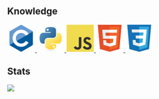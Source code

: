 <h2>Knowledge</h2>
<a href="https://github.com/dav-med">
 <img src="https://github.com/devicons/devicon/blob/master/icons/c/c-original.svg" width="64" height="64"/>
 <img src="https://github.com/devicons/devicon/blob/master/icons/python/python-original.svg" width="64" height="64"/>
 <img src="https://github.com/devicons/devicon/blob/master/icons/javascript/javascript-original.svg" width="64" height="64"/>
 <img src="https://github.com/devicons/devicon/blob/master/icons/html5/html5-original.svg" width="64" height="64"/>
 <img src="https://github.com/devicons/devicon/blob/master/icons/css3/css3-original.svg" width="64" height="64"/>
</a>

<h2>Stats</h2>
<a href="https://github.com/dav-med">
  <img height="180em" src="https://github-readme-stats.vercel.app/api?username=dav-med&theme=swift&show_icons=true" />
</a>
